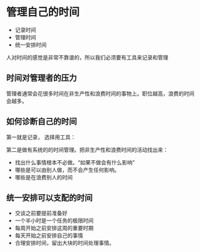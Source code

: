 # 管理自己的时间

- 记录时间
- 管理时间
- 统一安排时间

人对时间的感觉是非常不靠谱的，所以我们必须要有工具来记录和管理

## 时间对管理者的压力
管理者通常会花很多时间在非生产性和浪费时间的事物上。职位越高，浪费的时间会越多。

## 如何诊断自己的时间

第一就是记录， 选择用工具：

第二是做有系统的的时间管理。把非生产性和浪费时间的活动找出来：

- 找出什么事情根本不必做。“如果不做会有什么影响”  
- 哪些是可以由别人做，而不会产生任何影响。
- 哪些是在浪费别人的时间

## 统一安排可以支配的时间

- 交谈之前要提前准备好
- 一个半小时是一个任务的极限时间
- 每周开始之前安排这周的重要时期
- 每天开始之前安排自己的事情
- 合理安排时间，留出大块的时间处理事情。

